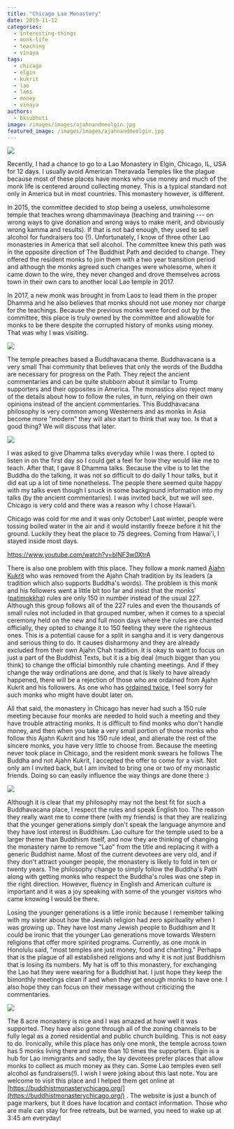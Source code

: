 ```yaml
---
title: "Chicago Lao Monastery"
date: 2019-11-12
categories: 
  - interesting-things
  - monk-life
  - teaching
  - vinaya
tags: 
  - chicago
  - elgin
  - kukrit
  - lao
  - laos
  - money
  - vinaya
authors: 
  - bksubhuti
image: /images/images/ajahnandmeelgin.jpg
featured_image: /images/images/ajahnandmeelgin.jpg
---
```


![](/images/laotempleelgin.png)

Recently, I had a chance to go to a Lao Monastery in Elgin, Chicago, IL, USA for 12 days. I usually avoid American Theravada Temples like the plague because most of these places have monks who use money and much of the monk life is centered around collecting money. This is a typical standard not only in America but in most countries. This monastery however, is different.

In 2015, the committee decided to stop being a useless, unwholesome temple that teaches wrong dhammavinaya (teaching and training --- on wrong ways to give donation and wrong ways to make merit, and obviously wrong kamma and results). If that is not bad enough, they used to sell alcohol for fundraisers too (!). Unfortunately, I know of three other Lao monasteries in America that sell alcohol. The committee knew this path was in the opposite direction of The Buddhist Path and decided to change. They offered the resident monks to join them with a two year transition period and although the monks agreed such changes were wholesome, when it came down to the wire, they never changed and drove themselves across town in their own cars to another local Lao temple in 2017.

In 2017, a new monk was brought in from Laos to lead them in the proper Dhamma and he also believes that monks should not use money nor charge for the teachings. Because the previous monks were forced out by the committee, this place is truly owned by the committee and allowable for monks to be there despite the corrupted history of monks using money. That was why I was visiting.

![](/images/ajahnandmeelgin-1024x768.jpg)

The temple preaches based a Buddhavacana theme. Buddhavacana is a very small Thai community that believes that only the words of the Buddha are necessary for progress on the Path. They reject the ancient commentaries and can be quite stubborn about it similar to Trump supporters and their opposites in America. The monastics also reject many of the details about how to follow the rules, in turn, relying on their own opinions instead of the ancient commentaries. This Buddhavacana philosophy is very common among Westerners and as monks in Asia become more "modern" they will also start to think that way too. Is that a good thing? We will discuss that later.

![](/images/elgindhammatalk-1024x768.jpg)

I was asked to give Dhamma talks everyday while I was there. I opted to listen in on the first day so I could get a feel for how they would like me to teach. After that, I gave 8 Dhamma talks. Because the vibe is to let the Buddha do the talking, it was not so difficult to do daily 1 hour talks, but it did eat up a lot of time nonetheless. The people there seemed quite happy with my talks even though I snuck in some background information into my talks (by the ancient commentaries). I was invited back, but we will see. Chicago is very cold and there was a reason why I chose Hawai'i.

Chicago was cold for me and it was only October! Last winter, people were tossing boiled water in the air and it would instantly freeze before it hit the ground. Luckily they heat the place to 75 degrees. Coming from Hawai'i, I stayed inside most days.

https://www.youtube.com/watch?v=blNF3w0XtrA

There is also one problem with this place. They follow a monk named [Ajahn Kukrit](https://dhammawheel.com/viewtopic.php?f=13&t=21616&sid=669adf3fee4a88f42dc6e054b48a2ff6) who was removed from the Ajahn Chah tradition by its leaders (a tradition which also supports Buddha's words). The problem is this monk and his followers went a little bit too far and insist that the monks’ ([patimokkha](https://en.wikipedia.org/wiki/P%C4%81%E1%B9%ADimokkha)) rules are only 150 in number instead of the usual 227. Although this group follows all of the 227 rules and even the thousands of small rules not included in that grouped number, when it comes to a special ceremony held on the new and full moon days where the rules are chanted officially, they opted to change it to 150 feeling they were the righteous ones. This is a potential cause for a split in sangha and it is very dangerous and serious thing to do. It causes disharmony and they are already excluded from their own Ajahn Chah tradition. It is okay to want to focus on just a part of the Buddhist Texts, but it is a big deal (much bigger than you think) to change the official bimonthly rule chanting meetings. And if they change the way ordinations are done, and that is likely to have already happened, there will be a rejection of those who are ordained from Ajahn Kukrit and his followers. As one who has [ordained twice](https://americanmonk.org/why-i-ordained-twice/), I feel sorry for such monks who might have doubt later on.

All that said, the monastery in Chicago has never had such a 150 rule meeting because four monks are needed to hold such a meeting and they have trouble attracting monks. It is difficult to find monks who don't handle money, and then when you take a very small portion of those monks who follow this Ajahn Kukrit and his 150 rule ideal, and alienate the rest of the sincere monks, you have very little to choose from. Because the meeting never took place in Chicago, and the resident monk swears he follows The Buddha and not Ajahn Kukrit, I accepted the offer to come for a visit. Not only am I invited back, but I am invited to bring one or two of my monastic friends. Doing so can easily influence the way things are done there :)

![](/images/younger-genchicago-1024x768.jpg)

Although it is clear that my philosophy may not the best fit for such a Buddhavacana place, I respect the rules and speak English too. The reason they really want me to come there (with my friends) is that they are realizing that the younger generations simply don't speak the language anymore and they have lost interest in Buddhism. Lao culture for the temple used to be a larger theme than Buddhism itself, and now they are thinking of changing the monastery name to remove "Lao" from the title and replacing it with a generic Buddhist name. Most of the current devotees are very old, and if they don't attract younger people, the monastery is likely to fold in ten or twenty years. The philosophy change to simply follow the Buddha's Path along with getting monks who respect the Buddha's rules was one step in the right direction. However, fluency in English and American culture is important and it was a joy speaking with some of the younger visitors who came knowing I would be there.

Losing the younger generations is a little ironic because I remember talking with my sister about how the Jewish religion had zero spirituality when I was growing up. They have lost many Jewish people to Buddhism and It could be ironic that the younger Lao generations move towards Western religions that offer more spirited programs. Currently, as one monk in Honolulu said, "most temples are just money, food and chanting." Perhaps that is the plague of all established religions and why it is not just Buddhism that is losing its numbers. My hat is off to this monastery, for exchanging the Lao hat they were wearing for a Buddhist hat. I just hope they keep the bimonthly meetings clean if and when they get enough monks to have one. I also hope they can focus on their message without criticizing the commentaries.

![](/images/elginsupport-1024x768.jpg)

The 8 acre monastery is nice and I was amazed at how well it was supported. They have also gone through all of the zoning channels to be fully legal as a zoned residential and public church building. This is not easy to do. Ironically, while this place has only one monk, the temple across town has 5 monks living there and more than 10 times the supporters. Elgin is a hub for Lao immigrants and sadly, the lay devotees prefer places that allow monks to collect as much money as they can. Some Lao temples even sell alcohol as fundraisers(!). I wish I were joking about this last note. You are welcome to visit this place and I helped them get online at [https://buddhistmonasterychicago.org/](https://buddhistmonasterychicago.org/) . The website is just a bunch of page markers, but it does have location and contact information. Those who are male can stay for free retreats, but be warned, you need to wake up at 3:45 am everyday!